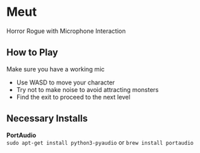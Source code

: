 # Meut
Horror Rogue with Microphone Interaction

## How to Play
Make sure you have a working mic
 - Use WASD to move your character
 - Try not to make noise to avoid attracting monsters
 - Find the exit to proceed to the next level

## Necessary Installs
**PortAudio**<br>
`sudo apt-get install python3-pyaudio` or `brew install portaudio`
